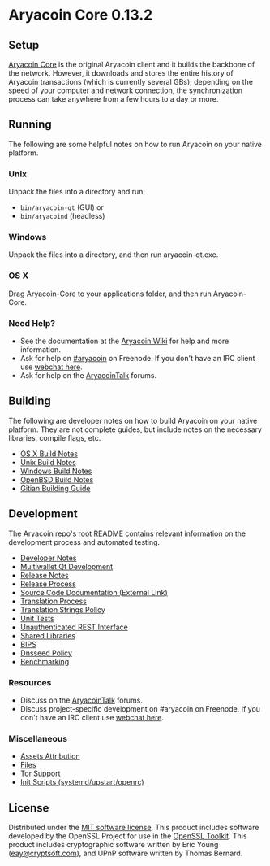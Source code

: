 Aryacoin Core 0.13.2
=====================

Setup
---------------------
[Aryacoin Core](http://aryacoin.io/en/download) is the original Aryacoin client and it builds the backbone of the network. However, it downloads and stores the entire history of Aryacoin transactions (which is currently several GBs); depending on the speed of your computer and network connection, the synchronization process can take anywhere from a few hours to a day or more.

Running
---------------------
The following are some helpful notes on how to run Aryacoin on your native platform.

### Unix

Unpack the files into a directory and run:

- `bin/aryacoin-qt` (GUI) or
- `bin/aryacoind` (headless)

### Windows

Unpack the files into a directory, and then run aryacoin-qt.exe.

### OS X

Drag Aryacoin-Core to your applications folder, and then run Aryacoin-Core.

### Need Help?

* See the documentation at the [Aryacoin Wiki](https://aryacoin.info/)
for help and more information.
* Ask for help on [#aryacoin](http://webchat.freenode.net?channels=aryacoin) on Freenode. If you don't have an IRC client use [webchat here](http://webchat.freenode.net?channels=aryacoin).
* Ask for help on the [AryacoinTalk](https://aryacointalk.io/) forums.

Building
---------------------
The following are developer notes on how to build Aryacoin on your native platform. They are not complete guides, but include notes on the necessary libraries, compile flags, etc.

- [OS X Build Notes](build-osx.md)
- [Unix Build Notes](build-unix.md)
- [Windows Build Notes](build-windows.md)
- [OpenBSD Build Notes](build-openbsd.md)
- [Gitian Building Guide](gitian-building.md)

Development
---------------------
The Aryacoin repo's [root README](/README.md) contains relevant information on the development process and automated testing.

- [Developer Notes](developer-notes.md)
- [Multiwallet Qt Development](multiwallet-qt.md)
- [Release Notes](release-notes.md)
- [Release Process](release-process.md)
- [Source Code Documentation (External Link)](https://dev.visucore.com/bitcoin/doxygen/)
- [Translation Process](translation_process.md)
- [Translation Strings Policy](translation_strings_policy.md)
- [Unit Tests](unit-tests.md)
- [Unauthenticated REST Interface](REST-interface.md)
- [Shared Libraries](shared-libraries.md)
- [BIPS](bips.md)
- [Dnsseed Policy](dnsseed-policy.md)
- [Benchmarking](benchmarking.md)

### Resources
* Discuss on the [AryacoinTalk](https://aryacointalk.io/) forums.
* Discuss project-specific development on #aryacoin on Freenode. If you don't have an IRC client use [webchat here](http://webchat.freenode.net/?channels=aryacoin).

### Miscellaneous
- [Assets Attribution](assets-attribution.md)
- [Files](files.md)
- [Tor Support](tor.md)
- [Init Scripts (systemd/upstart/openrc)](init.md)

License
---------------------
Distributed under the [MIT software license](http://www.opensource.org/licenses/mit-license.php).
This product includes software developed by the OpenSSL Project for use in the [OpenSSL Toolkit](https://www.openssl.org/). This product includes
cryptographic software written by Eric Young ([eay@cryptsoft.com](mailto:eay@cryptsoft.com)), and UPnP software written by Thomas Bernard.
